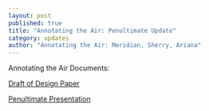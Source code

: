 ```yaml
---
layout: post
published: true
title: "Annotating the Air: Penultimate Update"
category: updates
author: "Annotating the Air: Meridian, Sherry, Ariana"
---
```


Annotating the Air Documents: 

[Draft of Design Paper](https://docs.google.com/document/d/18PhoSHSdiF8Pq7RUvaeVxFfjri9sX1xxAGBNrUSlW58/edit?usp=sharing)

[Penultimate Presentation](https://docs.google.com/presentation/d/1oOhAS7TPqbl-Cvw9SzlxHSwfY0JWF1Xfr_VzTP4XCr4/edit?usp=sharing)
